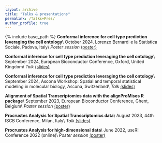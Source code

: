 ```yaml
---
layout: archive
title: "Talks & presentations"
permalink: /Talks+Pres/
author_profile: true
---
```


{% include base_path %}
**Conformal inference for cell type prediction leveraging the cell ontology**\\
October 2024, Lorenzo Bernardi e la Statistica Sociale, Padova, Italy\\
*Poster session* [(poster)](/files/Poster_scConform.pdf)

**Conformal inference for cell type prediction leveraging the cell ontology**\\
September 2024, European Bioconductor Conference, Oxford, United Kingdom\\
*Talk* [(slides)](/files/EuroBioc2024.pdf)

**Conformal inference for cell type prediction leveraging the cell ontology**\\
September 2024, Ascona Workshop: Spatial and temporal statistical modeling in molecular biology, Ascona, Switzerland\\
*Talk* [(slides)](/files/Ascona2024.pdf)

**Alignment of Spatial Transcriptomics data with the alignProMises R package**\\
September 2023, European Bioconductor Conference, Ghent, Belgium\\
*Poster session* [(poster)](/files/poster_EuroBioc.pdf)

**Procrustes Analysis for Spatial Transcriptomics data**\\
August 2023, 44th ISCB Conference, Milan, Italy\\
*Talk* [(slides)](/files/ISCB_presentation.pdf)

**Procrustes Analysis for high-dimensional data**\\
June 2022, useR! Conference 2022 (online)\\
*Poster session* [(poster)](/files/poster_UseR.pdf)



 

